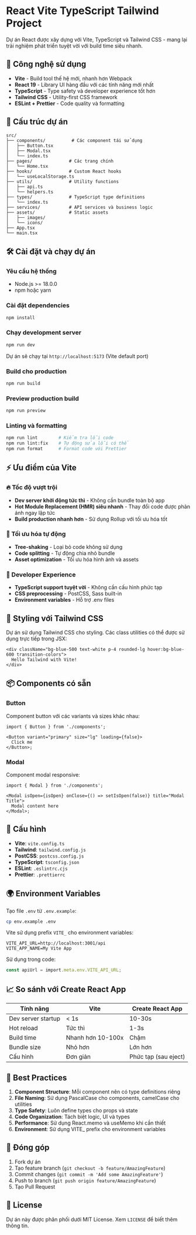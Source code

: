 # React Vite TypeScript Tailwind Project

Dự án React được xây dựng với Vite, TypeScript và Tailwind CSS - mang lại trải nghiệm phát triển tuyệt vời với build time siêu nhanh.

## 🚀 Công nghệ sử dụng

- **Vite** - Build tool thế hệ mới, nhanh hơn Webpack
- **React 19** - Library UI hàng đầu với các tính năng mới nhất
- **TypeScript** - Type safety và developer experience tốt hơn
- **Tailwind CSS** - Utility-first CSS framework
- **ESLint + Prettier** - Code quality và formatting

## 📁 Cấu trúc dự án

```
src/
├── components/          # Các component tái sử dụng
│   ├── Button.tsx
│   ├── Modal.tsx
│   └── index.ts
├── pages/              # Các trang chính
│   └── Home.tsx
├── hooks/              # Custom React hooks
│   └── useLocalStorage.ts
├── utils/              # Utility functions
│   ├── api.ts
│   └── helpers.ts
├── types/              # TypeScript type definitions
│   └── index.ts
├── services/           # API services và business logic
├── assets/             # Static assets
│   ├── images/
│   └── icons/
├── App.tsx
└── main.tsx
```

## 🛠 Cài đặt và chạy dự án

### Yêu cầu hệ thống

- Node.js >= 18.0.0
- npm hoặc yarn

### Cài đặt dependencies

```bash
npm install
```

### Chạy development server

```bash
npm run dev
```

Dự án sẽ chạy tại `http://localhost:5173` (Vite default port)

### Build cho production

```bash
npm run build
```

### Preview production build

```bash
npm run preview
```

### Linting và formatting

```bash
npm run lint        # Kiểm tra lỗi code
npm run lint:fix    # Tự động sửa lỗi có thể
npm run format      # Format code với Prettier
```

## ⚡ Ưu điểm của Vite

### 🔥 Tốc độ vượt trội

- **Dev server khởi động tức thì** - Không cần bundle toàn bộ app
- **Hot Module Replacement (HMR) siêu nhanh** - Thay đổi code được phản ánh ngay lập tức
- **Build production nhanh hơn** - Sử dụng Rollup với tối ưu hóa tốt

### 🎯 Tối ưu hóa tự động

- **Tree-shaking** - Loại bỏ code không sử dụng
- **Code splitting** - Tự động chia nhỏ bundle
- **Asset optimization** - Tối ưu hóa hình ảnh và assets

### 🔧 Developer Experience

- **TypeScript support tuyệt vời** - Không cần cấu hình phức tạp
- **CSS preprocessing** - PostCSS, Sass built-in
- **Environment variables** - Hỗ trợ .env files

## 🎨 Styling với Tailwind CSS

Dự án sử dụng Tailwind CSS cho styling. Các class utilities có thể được sử dụng trực tiếp trong JSX:

```tsx
<div className="bg-blue-500 text-white p-4 rounded-lg hover:bg-blue-600 transition-colors">
  Hello Tailwind with Vite!
</div>
```

## 📦 Components có sẵn

### Button

Component button với các variants và sizes khác nhau:

```tsx
import { Button } from './components';

<Button variant="primary" size="lg" loading={false}>
  Click me
</Button>;
```

### Modal

Component modal responsive:

```tsx
import { Modal } from './components';

<Modal isOpen={isOpen} onClose={() => setIsOpen(false)} title="Modal Title">
  Modal content here
</Modal>;
```

## 🔧 Cấu hình

- **Vite**: `vite.config.ts`
- **Tailwind**: `tailwind.config.js`
- **PostCSS**: `postcss.config.js`
- **TypeScript**: `tsconfig.json`
- **ESLint**: `.eslintrc.cjs`
- **Prettier**: `.prettierrc`

## 🌍 Environment Variables

Tạo file `.env` từ `.env.example`:

```bash
cp env.example .env
```

Vite sử dụng prefix `VITE_` cho environment variables:

```env
VITE_API_URL=http://localhost:3001/api
VITE_APP_NAME=My Vite App
```

Sử dụng trong code:

```typescript
const apiUrl = import.meta.env.VITE_API_URL;
```

## 📈 So sánh với Create React App

| Tính năng          | Vite              | Create React App     |
| ------------------ | ----------------- | -------------------- |
| Dev server startup | < 1s              | 10-30s               |
| Hot reload         | Tức thì           | 1-3s                 |
| Build time         | Nhanh hơn 10-100x | Chậm                 |
| Bundle size        | Nhỏ hơn           | Lớn hơn              |
| Cấu hình           | Đơn giản          | Phức tạp (sau eject) |

## 📝 Best Practices

1. **Component Structure**: Mỗi component nên có type definitions riêng
2. **File Naming**: Sử dụng PascalCase cho components, camelCase cho utilities
3. **Type Safety**: Luôn define types cho props và state
4. **Code Organization**: Tách biệt logic, UI và types
5. **Performance**: Sử dụng React.memo và useMemo khi cần thiết
6. **Environment**: Sử dụng VITE\_ prefix cho environment variables

## 🤝 Đóng góp

1. Fork dự án
2. Tạo feature branch (`git checkout -b feature/AmazingFeature`)
3. Commit changes (`git commit -m 'Add some AmazingFeature'`)
4. Push to branch (`git push origin feature/AmazingFeature`)
5. Tạo Pull Request

## 📄 License

Dự án này được phân phối dưới MIT License. Xem `LICENSE` để biết thêm thông tin.
